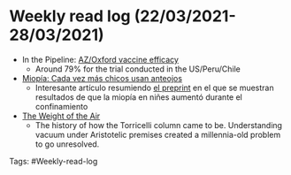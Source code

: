 # Weekly read log (22/03/2021-28/03/2021)

- In the Pipeline: [AZ/Oxford vaccine efficacy](https://blogs.sciencemag.org/pipeline/archives/2021/03/22/astrazenecas-us-vaccine-trial-data)
    - Around 79% for the trial conducted in the US/Peru/Chile
- [Miopía: Cada vez más chicos usan anteojos](https://www.lanacion.com.ar/sociedad/miopia-su-progresion-crecio-un-40-en-chicos-argentinos-durante-la-cuarentena-nid22032021/)
    - Interesante artículo resumiendo [el preprint](https://papers.ssrn.com/sol3/papers.cfm?abstract_id=3781660) en el que se muestran resultados de que la miopía en niñes aumentó durante el confinamiento
- [The Weight of the Air](https://technicshistory.com/2021/03/11/the-weight-of-the-air/)
    - The history of how the Torricelli column came to be. Understanding vacuum under Aristotelic premises created a millennia-old  problem to go unresolved. 

Tags: #Weekly-read-log 